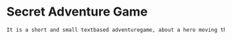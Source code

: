 # Secret Adventure Game

```bash
It is a short and small textbased adventuregame, about a hero moving through a forest.
```

